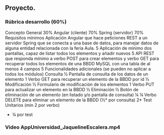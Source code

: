 ## Proyecto.
### Rúbrica desarrollo (60%)
Concepto General 30% Angular (cliente) 70% Spring (servidor) 70% 
Requisitos mínimos Aplicación Angular que hace peticiones REST a 
un servidor Spring que se conecta a una base 
de datos, para manejar datos de alguna entidad 
relacionada con la feria Aula. 
5 Aplicación de mínimo dos pantallas, 
capaz de listar todos los elementos y 
añadir nuevos 
5 API REST que responda mínimo a verbo POST 
para crear elementos y verbo GET para 
recuperar todos los elementos de una BBDD 
MySQL con una tabla de al menos 4 campos 
5 
Funcionalidades 
adicionales 
(se pueden no 
aplicar a todos los 
módulos) 
Consulta ½ Pantalla de consulta de los datos de un 
elemento 
1 Verbo GET para recuperar un elemento de la 
BBDD por id 
½ 
Modificación ½ Formulario de modificación de los 
elementos 
1 Verbo PUT para actualizar un elemento en la 
BBDD 
½ 
Eliminación ½ Botón de eliminación de un elemento 
(en listado y/o pantalla de consulta) 
¼ 
¼ 
Verbo DELETE para eliminar un elemento de la 
BBDD
(½* por consulta) 
2* Test Unitarios (min 2 por verbo) 
* ¼ por test 
### Video AppUniversidad_JaquelineEscalera.mp4
